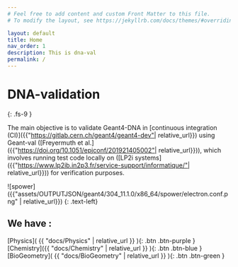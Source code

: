 ```yaml
---
# Feel free to add content and custom Front Matter to this file.
# To modify the layout, see https://jekyllrb.com/docs/themes/#overriding-theme-defaults

layout: default
title: Home
nav_order: 1
description: This is dna-val 
permalink: /
---
```


# DNA-validation
{: .fs-9 }

The main objective is to validate Geant4-DNA in [continuous integration (CI)]({{"https://gitlab.cern.ch/geant4/geant4-dev"| relative_url}}) using Geant-val ([Freyermuth et al.]({{"https://doi.org/10.1051/epjconf/201921405002"| relative_url}})), which involves running test code locally on ([LP2i systems]({{"https://www.lp2ib.in2p3.fr/service-support/informatique/"| relative_url}}))  for verification purposes.


![spower]({{"assets/OUTPUTJSON/geant4/304_11.1.0/x86_64/spower/electron.conf.png" | relative_url}})
{: .text-left}

## We have : 

[Physics]( {{ "docs/Physics" | relative_url }} ){: .btn .btn-purple }
[Chemistry]({{ "docs/Chemistry" | relative_url }} ){: .btn .btn-blue }
[BioGeometry]( {{ "docs/BioGeometry" | relative_url }} ){: .btn .btn-green }